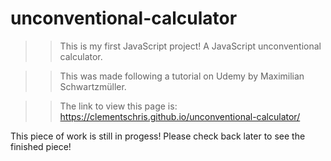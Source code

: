 # unconventional-calculator

>> This is my first JavaScript project! A JavaScript unconventional calculator.

>> This was made following a tutorial on Udemy by Maximilian Schwartzmüller.

>> The link to view this page is: https://clementschris.github.io/unconventional-calculator/

This piece of work is still in progess! Please check back later to see the finished piece!
